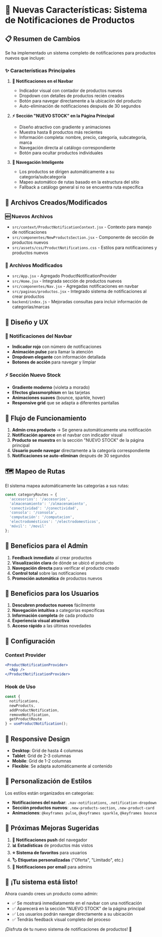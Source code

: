 # 🚀 Nuevas Características: Sistema de Notificaciones de Productos

## 📋 Resumen de Cambios

Se ha implementado un sistema completo de notificaciones para productos nuevos que incluye:

### ✨ Características Principales

1. **🔔 Notificaciones en el Navbar**
   - Indicador visual con contador de productos nuevos
   - Dropdown con detalles de productos recién creados
   - Botón para navegar directamente a la ubicación del producto
   - Auto-eliminación de notificaciones después de 30 segundos

2. **⚡ Sección "NUEVO STOCK" en la Página Principal**
   - Diseño atractivo con gradiente y animaciones
   - Muestra hasta 8 productos más recientes
   - Información completa: nombre, precio, categoría, subcategoría, marca
   - Navegación directa al catálogo correspondiente
   - Botón para ocultar productos individuales

3. **🎯 Navegación Inteligente**
   - Los productos se dirigen automáticamente a su categoría/subcategoría
   - Mapeo automático de rutas basado en la estructura del sitio
   - Fallback a catálogo general si no se encuentra ruta específica

## 📁 Archivos Creados/Modificados

### 🆕 Nuevos Archivos
- `src/context/ProductNotificationContext.jsx` - Contexto para manejo de notificaciones
- `src/componentes/NewProductsSection.jsx` - Componente de sección de productos nuevos
- `src/assets/css/ProductNotifications.css` - Estilos para notificaciones y productos nuevos

### 🔧 Archivos Modificados
- `src/App.jsx` - Agregado ProductNotificationProvider
- `src/Home.jsx` - Integrada sección de productos nuevos
- `src/componentes/Nav.jsx` - Agregadas notificaciones en navbar
- `src/paginas/productos.jsx` - Integrado sistema de notificaciones al crear productos
- `backend/index.js` - Mejoradas consultas para incluir información de categorías/marcas

## 🎨 Diseño y UX

### 🔔 Notificaciones del Navbar
- **Indicador rojo** con número de notificaciones
- **Animación pulse** para llamar la atención
- **Dropdown elegante** con información detallada
- **Botones de acción** para navegar y limpiar

### ⚡ Sección Nuevo Stock
- **Gradiente moderno** (violeta a morado)
- **Efectos glassmorphism** en las tarjetas
- **Animaciones suaves** (bounce, sparkle, hover)
- **Responsive grid** que se adapta a diferentes pantallas

## 🔄 Flujo de Funcionamiento

1. **Admin crea producto** → Se genera automáticamente una notificación
2. **Notificación aparece** en el navbar con indicador visual
3. **Producto se muestra** en la sección "NUEVO STOCK" de la página principal
4. **Usuario puede navegar** directamente a la categoría correspondiente
5. **Notificaciones se auto-eliminan** después de 30 segundos

## 🗺️ Mapeo de Rutas

El sistema mapea automáticamente las categorías a sus rutas:

```javascript
const categoryRoutes = {
  'accesorios': '/accesorios',
  'almacenamiento': '/almacenamiento',
  'conectividad': '/conectividad',
  'consola': '/consola',
  'computación': '/computacion',
  'electrodomésticos': '/electrodomesticos',
  'móvil': '/movil'
};
```

## 🎯 Beneficios para el Admin

1. **Feedback inmediato** al crear productos
2. **Visualización clara** de dónde se ubicó el producto
3. **Navegación directa** para verificar el producto creado
4. **Control total** sobre las notificaciones
5. **Promoción automática** de productos nuevos

## 🎯 Beneficios para los Usuarios

1. **Descubren productos nuevos** fácilmente
2. **Navegación intuitiva** a categorías específicas
3. **Información completa** de cada producto
4. **Experiencia visual atractiva**
5. **Acceso rápido** a las últimas novedades

## 🔧 Configuración

### Context Provider
```jsx
<ProductNotificationProvider>
  <App />
</ProductNotificationProvider>
```

### Hook de Uso
```jsx
const { 
  notifications,
  newProducts, 
  addProductNotification,
  removeNotification,
  getProductRoute
} = useProductNotification();
```

## 📱 Responsive Design

- **Desktop**: Grid de hasta 4 columnas
- **Tablet**: Grid de 2-3 columnas
- **Mobile**: Grid de 1-2 columnas
- **Flexible**: Se adapta automáticamente al contenido

## 🎨 Personalización de Estilos

Los estilos están organizados en categorías:
- **Notificaciones del navbar**: `.nav-notifications`, `.notification-dropdown`
- **Sección productos nuevos**: `.new-products-section`, `.new-product-card`
- **Animaciones**: `@keyframes pulse`, `@keyframes sparkle`, `@keyframes bounce`

## 🚀 Próximas Mejoras Sugeridas

1. **🔔 Notificaciones push** del navegador
2. **📊 Estadísticas** de productos más vistos
3. **⭐ Sistema de favoritos** para usuarios
4. **🏷️ Etiquetas personalizadas** ("Oferta", "Limitado", etc.)
5. **📧 Notificaciones por email** para admins

## 🎉 ¡Tu sistema está listo!

Ahora cuando crees un producto como admin:
- ✅ Se mostrará inmediatamente en el navbar con una notificación
- ✅ Aparecerá en la sección "NUEVO STOCK" de la página principal  
- ✅ Los usuarios podrán navegar directamente a su ubicación
- ✅ Tendrás feedback visual completo del proceso

¡Disfruta de tu nuevo sistema de notificaciones de productos! 🎊
